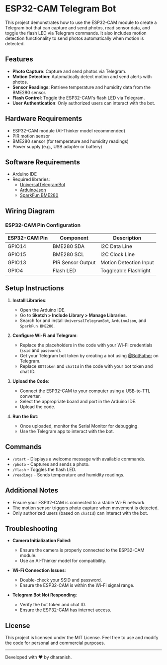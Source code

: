 # ESP32-CAM Telegram Bot

This project demonstrates how to use the ESP32-CAM module to create a Telegram bot that can capture and send photos, read sensor data, and toggle the flash LED via Telegram commands. It also includes motion detection functionality to send photos automatically when motion is detected.

## Features

- **Photo Capture**: Capture and send photos via Telegram.
- **Motion Detection**: Automatically detect motion and send alerts with photos.
- **Sensor Readings**: Retrieve temperature and humidity data from the BME280 sensor.
- **Flash Control**: Toggle the ESP32-CAM's flash LED via Telegram.
- **User Authentication**: Only authorized users can interact with the bot.

## Hardware Requirements

- ESP32-CAM module (AI-Thinker model recommended)
- PIR motion sensor
- BME280 sensor (for temperature and humidity readings)
- Power supply (e.g., USB adapter or battery)

## Software Requirements

- Arduino IDE
- Required libraries:
  - [UniversalTelegramBot](https://github.com/witnessmenow/Universal-Arduino-Telegram-Bot)
  - [ArduinoJson](https://github.com/bblanchon/ArduinoJson)
  - [SparkFun BME280](https://github.com/sparkfun/SparkFun_BME280_Arduino_Library)

## Wiring Diagram

### ESP32-CAM Pin Configuration

| **ESP32-CAM Pin** | **Component**         | **Description**           |
|-------------------|-----------------------|---------------------------|
| GPIO14            | BME280 SDA           | I2C Data Line             |
| GPIO15            | BME280 SCL           | I2C Clock Line            |
| GPIO13            | PIR Sensor Output    | Motion Detection Input    |
| GPIO4             | Flash LED            | Toggleable Flashlight     |

## Setup Instructions

1. **Install Libraries**:
   - Open the Arduino IDE.
   - Go to **Sketch > Include Library > Manage Libraries**.
   - Search for and install `UniversalTelegramBot`, `ArduinoJson`, and `SparkFun BME280`.

2. **Configure Wi-Fi and Telegram**:
   - Replace the placeholders in the code with your Wi-Fi credentials (`ssid` and `password`).
   - Get your Telegram bot token by creating a bot using [@BotFather](https://core.telegram.org/bots#botfather) on Telegram.
   - Replace `BOTtoken` and `chatId` in the code with your bot token and chat ID.

3. **Upload the Code**:
   - Connect the ESP32-CAM to your computer using a USB-to-TTL converter.
   - Select the appropriate board and port in the Arduino IDE.
   - Upload the code.

4. **Run the Bot**:
   - Once uploaded, monitor the Serial Monitor for debugging.
   - Use the Telegram app to interact with the bot.

## Commands

- `/start` - Displays a welcome message with available commands.
- `/photo` - Captures and sends a photo.
- `/flash` - Toggles the flash LED.
- `/readings` - Sends temperature and humidity readings.

## Additional Notes

- Ensure your ESP32-CAM is connected to a stable Wi-Fi network.
- The motion sensor triggers photo capture when movement is detected.
- Only authorized users (based on `chatId`) can interact with the bot.

## Troubleshooting

- **Camera Initialization Failed**:
  - Ensure the camera is properly connected to the ESP32-CAM module.
  - Use an AI-Thinker model for compatibility.

- **Wi-Fi Connection Issues**:
  - Double-check your SSID and password.
  - Ensure the ESP32-CAM is within the Wi-Fi signal range.

- **Telegram Bot Not Responding**:
  - Verify the bot token and chat ID.
  - Ensure the ESP32-CAM has internet access.

## License

This project is licensed under the MIT License. Feel free to use and modify the code for personal and commercial purposes.

---

Developed with ❤️ by dharanish.
